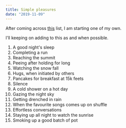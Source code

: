 ```yaml
---
title: Simple pleasures
date: "2019-11-09"
---
```


After coming across [this](https://zwbetz.com/simple-pleasures/) list, I am starting one of my own. 

I'll keeping on adding to this as and when possible.

1. A good night's sleep
2. Completing a run
3. Reaching the summit
4. Peeing after holding for long
5. Watching the snow fall
6. Hugs, when initiated by others
7. Pancakes for breakfast at 15k feets
8. Silence
9. A cold shower on a hot day
10. Gazing the night sky
11. Getting drenched in rain
12. When the favourite songs comes up on shuffle
13. Effortless conversations
14. Staying up all night to watch the sunrise
15. Smoking up a good batch of pot

